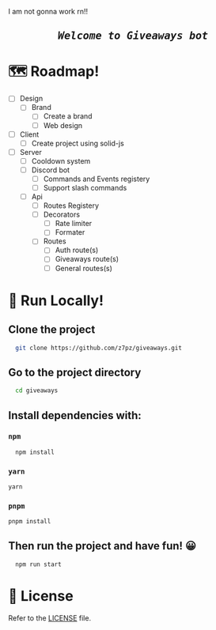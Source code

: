 I am not gonna work rn!!
<h2 align="center">
    <pre><i>Welcome to Giveaways bot</i></pre>
</h2>

# 🗺 <b>Roadmap!</b>

- [ ] Design 
  - [ ] Brand
    - [ ] Create a brand
    - [ ] Web design
- [ ] Client
  - [ ] Create project using solid-js
- [ ] Server
  - [ ] Cooldown system
  - [ ] Discord bot
    - [ ] Commands and Events registery  
    - [ ] Support slash commands
  - [ ] Api
    - [ ] Routes Registery 
    - [ ] Decorators
      - [ ] Rate limiter
      - [ ] Formater
    - [ ] Routes
      - [ ] Auth route(s)
      - [ ] Giveaways route(s) 
      - [ ] General routes(s) 

# 🚀 <b>Run Locally!</b>

## Clone the project

```bash
  git clone https://github.com/z7pz/giveaways.git
```

## Go to the project directory

```bash
  cd giveaways
```

## Install dependencies with:

### `npm`

```bash
  npm install
```

### `yarn`

```bash
yarn
```

### `pnpm`

```bash
pnpm install
```

## Then run the project and have fun! 😀

```bash
  npm run start
```


# 📝 License

Refer to the [LICENSE](LICENSE) file.
